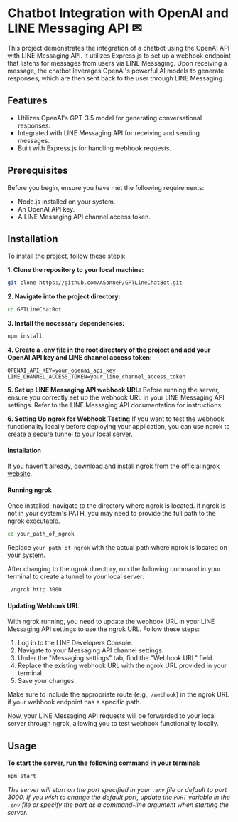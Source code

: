 
# Chatbot Integration with OpenAI and LINE Messaging API ✉

This project demonstrates the integration of a chatbot using the OpenAI API with LINE Messaging API. It utilizes Express.js to set up a webhook endpoint that listens for messages from users via LINE Messaging. Upon receiving a message, the chatbot leverages OpenAI's powerful AI models to generate responses, which are then sent back to the user through LINE Messaging.

## Features

- Utilizes OpenAI's GPT-3.5 model for generating conversational responses.
- Integrated with LINE Messaging API for receiving and sending messages.
- Built with Express.js for handling webhook requests.

## Prerequisites

Before you begin, ensure you have met the following requirements:
- Node.js installed on your system.
- An OpenAI API key.
- A LINE Messaging API channel access token.

## Installation

To install the project, follow these steps:

**1. Clone the repository to your local machine:**

```bash
git clone https://github.com/ASonneP/GPTLineChatBot.git
```

**2. Navigate into the project directory:**

```bash
cd GPTLineChatBot
```

**3. Install the necessary dependencies:**

```bash
npm install
```

**4. Create a .env file in the root directory of the project and add your OpenAI API key and LINE channel access token:**

```plaintext
OPENAI_API_KEY=your_openai_api_key
LINE_CHANNEL_ACCESS_TOKEN=your_line_channel_access_token
```

**5. Set up LINE Messaging API webhook URL:**
Before running the server, ensure you correctly set up the webhook URL in your LINE Messaging API settings. Refer to the LINE Messaging API documentation for instructions.

**6. Setting Up ngrok for Webhook Testing**
If you want to test the webhook functionality locally before deploying your application, you can use ngrok to create a secure tunnel to your local server.

#### Installation

If you haven't already, download and install ngrok from the [official ngrok website](https://ngrok.com/).

#### Running ngrok

Once installed, navigate to the directory where ngrok is located. If ngrok is not in your system's PATH, you may need to provide the full path to the ngrok executable. 

```bash
cd your_path_of_ngrok
```
Replace `your_path_of_ngrok` with the actual path where ngrok is located on your system.

After changing to the ngrok directory, run the following command in your terminal to create a tunnel to your local server:
```bash
./ngrok http 3000
```

#### Updating Webhook URL

With ngrok running, you need to update the webhook URL in your LINE Messaging API settings to use the ngrok URL. Follow these steps:

1.  Log in to the LINE Developers Console.
2.  Navigate to your Messaging API channel settings.
3.  Under the "Messaging settings" tab, find the "Webhook URL" field.
4.  Replace the existing webhook URL with the ngrok URL provided in your terminal.
5.  Save your changes.

Make sure to include the appropriate route (e.g., `/webhook`) in the ngrok URL if your webhook endpoint has a specific path.

Now, your LINE Messaging API requests will be forwarded to your local server through ngrok, allowing you to test webhook functionality locally.

## Usage

**To start the server, run the following command in your terminal:**
```bash
npm start
```
_The server will start on the port specified in your `.env` file or default to port 3000. If you wish to change the default port, update the `PORT` variable in the `.env` file or specify the port as a command-line argument when starting the server._

